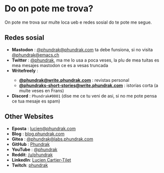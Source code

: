 # Do on pote me trova?

On pote me trova sur multe loca ueb e redes sosial do te pote me segue.

## Redes sosial
- <Icon name="mastodon" /> **Mastodon** :
  [@phundrak@phundrak.com](https://emacs.ch/@phundrak) ta debe
  funsiona, si no visita
  [@phundrak@emacs.ch](https://emacs.ch/@phundrak)
- <Icon name="twitter" /> **Twitter** :
  [@phundrak](https://twitter.com/phundrak), ma me lo usa a poca
  veses, la plu de mea tuitas es mea mesajes mastodon ce es a vesas
  truncada
- <Icon name="writefreely" /> **Writefreely** :
    - [**@phundrak@write.phundrak.com**](https://write.phundrak.com/phundrak) :
      revistas personal
    - [**@phundraks-short-stories@write.phundrak.com**](https://write.phundrak.com/phundraks-short-stories) :
      istorias corta (a multe veses en Frans)
- <Icon name="discord" /> **Discord** : `Phundrak#0001` (dise me ce tu
  veni de asi, si no me pote pensa ce tua mesaje es spam)

## Other Websites
- <Icon name="envelope" /> **Eposta** : [lucien@phundrak.com](mailto:lucien@phundrak.com)
- <Icon name="rss" /> **Blog** : [blog.phundrak.com](https://blog.phundrak.com)
- <Icon name="gitea" /> **Gitea** :
  [@phundrak@labs.phundrak.com](https://labs.phundrak.com/phundrak)
- <Icon name="github" /> **GitHub** :
  [Phundrak](https://github.com/Phundrak)
- <Icon name="youtube" /> **YouTube** :
  [@phundrak](https://www.youtube.com/@phundrak)
- <Icon name="reddit" /> **Reddit**: [/u/phundrak](https://www.reddit.com/user/phundrak)
- <Icon name="linkedin" /> **LinkedIn**: [Lucien Cartier-Tilet](https://www.linkedin.com/in/lucien-cartier-tilet/)
- <Icon name="twitch" /> **Twitch**: [phundrak](https://www.twitch.tv/phundrak)
